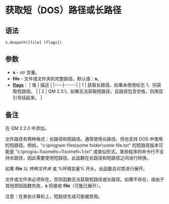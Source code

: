 # 获取短（DOS）路径或长路径

## 语法

```
s.dospath([file] [flags])
```

## 参数

- **s** - str 变量。
- **file** - 文件或文件夹的完整路径。默认值：**s**。
- **[flags](../Other/IDP_FLAGS.md)**：
  | 值 | 描述 |
  |----|------|
  | 1  | 获取长路径。如果未使用标志 1，则获取短路径。 |
  | 2  | QM 2.3.1。如果无法获取短路径，且路径包含空格，则用双引号括起来。 |

## 备注

在 QM 2.2.0 中添加。

文件路径有两种格式：长路径和短路径。通常使用长路径，但也支持 DOS 中使用的短路径。例如，"c:\program files\some folder\some file.txt" 的短路径版本可能是 "c:\progra~1\somefo~1\somefi~1.txt" 或类似形式。某些程序的命令行不支持长路径，因此需要使用短路径。此函数在长路径和短路径之间进行转换。

如果 **file** 以 $特殊文件夹$ 或 %环境变量% 开头，此函数会对其进行展开。

文件或文件夹必须存在，否则函数无法获取短路径或长路径。如果不存在，或由于其他原因函数失败，**s** 将接收 **file**（可能已展开）。

注意：在某些计算机上，短路径生成可能被禁用。